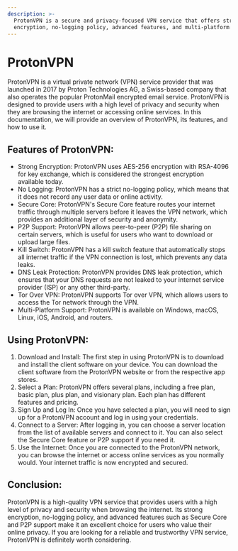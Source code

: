 ```yaml
---
description: >-
  ProtonVPN is a secure and privacy-focused VPN service that offers strong
  encryption, no-logging policy, advanced features, and multi-platform support.
---
```


# ProtonVPN

ProtonVPN is a virtual private network (VPN) service provider that was launched in 2017 by Proton Technologies AG, a Swiss-based company that also operates the popular ProtonMail encrypted email service. ProtonVPN is designed to provide users with a high level of privacy and security when they are browsing the internet or accessing online services. In this documentation, we will provide an overview of ProtonVPN, its features, and how to use it.

## Features of ProtonVPN:

* Strong Encryption: ProtonVPN uses AES-256 encryption with RSA-4096 for key exchange, which is considered the strongest encryption available today.
* No Logging: ProtonVPN has a strict no-logging policy, which means that it does not record any user data or online activity.
* Secure Core: ProtonVPN's Secure Core feature routes your internet traffic through multiple servers before it leaves the VPN network, which provides an additional layer of security and anonymity.
* P2P Support: ProtonVPN allows peer-to-peer (P2P) file sharing on certain servers, which is useful for users who want to download or upload large files.
* Kill Switch: ProtonVPN has a kill switch feature that automatically stops all internet traffic if the VPN connection is lost, which prevents any data leaks.
* DNS Leak Protection: ProtonVPN provides DNS leak protection, which ensures that your DNS requests are not leaked to your internet service provider (ISP) or any other third-party.
* Tor Over VPN: ProtonVPN supports Tor over VPN, which allows users to access the Tor network through the VPN.
* Multi-Platform Support: ProtonVPN is available on Windows, macOS, Linux, iOS, Android, and routers.

## Using ProtonVPN:

1. Download and Install: The first step in using ProtonVPN is to download and install the client software on your device. You can download the client software from the ProtonVPN website or from the respective app stores.
2. Select a Plan: ProtonVPN offers several plans, including a free plan, basic plan, plus plan, and visionary plan. Each plan has different features and pricing.
3. Sign Up and Log In: Once you have selected a plan, you will need to sign up for a ProtonVPN account and log in using your credentials.
4. Connect to a Server: After logging in, you can choose a server location from the list of available servers and connect to it. You can also select the Secure Core feature or P2P support if you need it.
5. Use the Internet: Once you are connected to the ProtonVPN network, you can browse the internet or access online services as you normally would. Your internet traffic is now encrypted and secured.

## Conclusion:

ProtonVPN is a high-quality VPN service that provides users with a high level of privacy and security when browsing the internet. Its strong encryption, no-logging policy, and advanced features such as Secure Core and P2P support make it an excellent choice for users who value their online privacy. If you are looking for a reliable and trustworthy VPN service, ProtonVPN is definitely worth considering.
